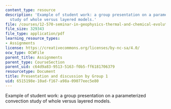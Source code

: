 ```yaml
---
content_type: resource
description: 'Example of student work: a group presentation on a parameterized convection
  study of whole versus layered models.'
file: /courses/12-570-seminar-in-geophysics-thermal-and-chemical-evolution-of-the-earth-spring-2005/6515198e10adf167a98a09077eec5e80_150205_group1.pdf
file_size: 329343
file_type: application/pdf
learning_resource_types:
- Assignments
license: https://creativecommons.org/licenses/by-nc-sa/4.0/
ocw_type: OCWFile
parent_title: Assignments
parent_type: CourseSection
parent_uid: c64d9a83-9513-5163-f0b5-ff6181706379
resourcetype: Document
title: Presentation and discussion by Group 1
uid: 6515198e-10ad-f167-a98a-09077eec5e80
---
```

Example of student work: a group presentation on a parameterized convection study of whole versus layered models.